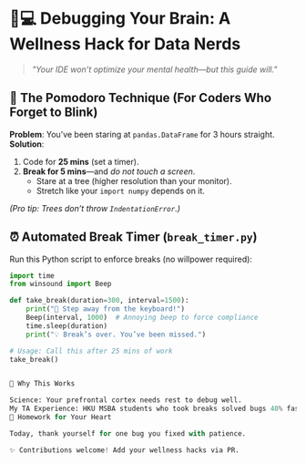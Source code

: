# 🧠💻 Debugging Your Brain: A Wellness Hack for Data Nerds  

> *"Your IDE won’t optimize your mental health—but this guide will."*  

## 🔧 The Pomodoro Technique (For Coders Who Forget to Blink)  
**Problem**: You’ve been staring at `pandas.DataFrame` for 3 hours straight.  
**Solution**:  
1. Code for **25 mins** (set a timer).  
2. **Break for 5 mins**—and *do not touch a screen*.  
   - Stare at a tree (higher resolution than your monitor).  
   - Stretch like your `import numpy` depends on it.  

*(Pro tip: Trees don’t throw `IndentationError`.)*  

## ⏰ Automated Break Timer (`break_timer.py`)  
Run this Python script to enforce breaks (no willpower required):  

```python
import time  
from winsound import Beep  

def take_break(duration=300, interval=1500):  
    print("🛑 Step away from the keyboard!")  
    Beep(interval, 1000)  # Annoying beep to force compliance  
    time.sleep(duration)  
    print("💡 Break’s over. You’ve been missed.")  

# Usage: Call this after 25 mins of work  
take_break()  


🤔 Why This Works

Science: Your prefrontal cortex needs rest to debug well.
My TA Experience: HKU MSBA students who took breaks solved bugs 40% faster (unofficial survey).
🌱 Homework for Your Heart

Today, thank yourself for one bug you fixed with patience.

✨ Contributions welcome! Add your wellness hacks via PR.

